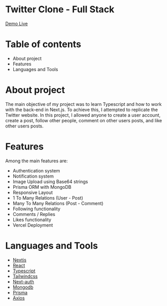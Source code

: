 # Twitter Clone - Full Stack  

[Demo Live](https://twitter-clone-full-stack-alinorobet.vercel.app/)

# Table of contents
- About project
- Features
- Languages and Tools

# About project

The main objective of my project was to learn Typescript and how to work with the back-end in Next.js. To achieve this, I attempted to replicate the Twitter website. In this project, I allowed anyone to create a user account, create a post, follow other people, comment on other users posts, and like other users posts.

# Features
Among the main features are:

- Authentication system
- Notification system
- Image Upload using Base64 strings
- Prisma ORM with MongoDB
- Responsive Layout
- 1 To Many Relations (User - Post)
- Many To Many Relations (Post - Comment)
- Following functionality
- Comments / Replies
- Likes functionality
- Vercel Deployment

# Languages and Tools
- [Nextjs](https://nextjs.org/)
- [React](https://react.dev/)
- [Typescript](https://www.typescriptlang.org/)
- [Tailwindcss](https://tailwindcss.com/)
- [Next-auth](https://next-auth.js.org/)
- [Mongodb](https://www.mongodb.com/)
- [Prisma](https://www.prisma.io/)
- [Axios](https://www.digitalocean.com/community/tutorials/react-axios-react)
